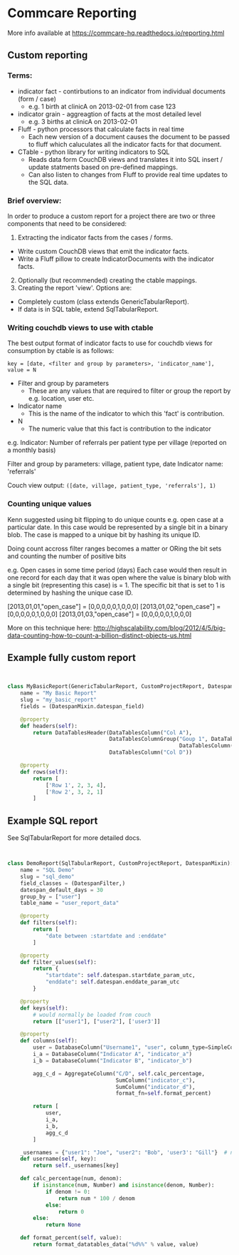 # Commcare Reporting

More info available at https://commcare-hq.readthedocs.io/reporting.html

## Custom reporting
### Terms:
* indicator fact - contirbutions to an indicator from individual documents (form / case)
  * e.g. 1 birth at clinicA on 2013-02-01 from case 123
* indicator grain - aggreagtion of facts at the most detailed level
  * e.g. 3 births at clinicA on 2013-02-01
* Fluff - python processors that calculate facts in real time
  * Each new version of a document causes the document to be passed to fluff which caluculates all the indicator
  facts for that document.
* CTable - python library for writing indicators to SQL
  * Reads data form CouchDB views and translates it into SQL insert / update statments based on pre-defined mappings.
  * Can also listen to changes from Fluff to provide real time updates to the SQL data.

### Brief overview:
In order to produce a custom report for a project there are two or three components that need to be considered:
1. Extracting the indicator facts from the cases / forms.
  * Write custom CouchDB views that emit the indicator facts.
  * Write a Fluff pillow to create IndicatorDocuments with the indicator facts.
2. Optionally (but recommended) creating the ctable mappings.
3. Creating the report 'view'. Options are:
  * Completely custom (class extends GenericTabularReport).
  * If data is in SQL table, extend SqlTabularReport.

### Writing couchdb views to use with ctable

The best output format of indicator facts to use for couchdb views for consumption by ctable is as follows:

`key = [date, <filter and group by parameters>, 'indicator_name'], value = N`

* Filter and group by parameters
  * These are any values that are required to filter or group the report by e.g. location, user etc.
* Indicator name
  * This is the name of the indicator to which this 'fact' is contribution.
* N
  * The numeric value that this fact is contribution to the indicator

e.g.
Indicator: Number of referrals per patient type per village (reported on a monthly basis)

Filter and group by parameters: village, patient type, date
Indicator name: 'referrals'

Couch view output: `([date, village, patient_type, 'referrals'], 1)`

### Counting unique values
Kenn suggested using bit flipping to do unique counts e.g. open case at a particular date. In this case would be
represented by a single bit in a binary blob. The case is mapped to a unique bit by hashing its unique ID.

Doing count accross filter ranges becomes a matter or ORing the bit sets and counting the number of positive bits

  e.g.
  Open cases in some time period (days)
  Each case would then result in one record for each day that it was open where the value is binary blob with a single
  bit (representing this case) is = 1. The specific bit that is set to 1 is determined by hashing the unique case ID.

  [2013,01,01,"open_case"] = [0,0,0,0,0,1,0,0,0]
  [2013,01,02,"open_case"] = [0,0,0,0,0,1,0,0,0]
  [2013,01,03,"open_case"] = [0,0,0,0,0,1,0,0,0]

More on this technique here: http://highscalability.com/blog/2012/4/5/big-data-counting-how-to-count-a-billion-distinct-objects-us.html

## Example fully custom report
```python


class MyBasicReport(GenericTabularReport, CustomProjectReport, DatespanMixin):
    name = "My Basic Report"
    slug = "my_basic_report"
    fields = (DatespanMixin.datespan_field)

    @property
    def headers(self):
        return DataTablesHeader(DataTablesColumn("Col A"),
                                DataTablesColumnGroup("Goup 1", DataTablesColumn("Col B"),
                                                      DataTablesColumn("Col C")),
                                DataTablesColumn("Col D"))

    @property
    def rows(self):
        return [
            ['Row 1', 2, 3, 4],
            ['Row 2', 3, 2, 1]
        ]
```

## Example SQL report
See SqlTabularReport for more detailed docs.

```python


class DemoReport(SqlTabularReport, CustomProjectReport, DatespanMixin):
    name = "SQL Demo"
    slug = "sql_demo"
    field_classes = (DatespanFilter,)
    datespan_default_days = 30
    group_by = ["user"]
    table_name = "user_report_data"

    @property
    def filters(self):
        return [
            "date between :startdate and :enddate"
        ]

    @property
    def filter_values(self):
        return {
            "startdate": self.datespan.startdate_param_utc,
            "enddate": self.datespan.enddate_param_utc
        }

    @property
    def keys(self):
        # would normally be loaded from couch
        return [["user1"], ["user2"], ['user3']]

    @property
    def columns(self):
        user = DatabaseColumn("Username1", "user", column_type=SimpleColumn, format_fn=self.username)
        i_a = DatabaseColumn("Indicator A", "indicator_a")
        i_b = DatabaseColumn("Indicator B", "indicator_b")

        agg_c_d = AggregateColumn("C/D", self.calc_percentage,
                                  SumColumn("indicator_c"),
                                  SumColumn("indicator_d"),
                                  format_fn=self.format_percent)

        return [
            user,
            i_a,
            i_b,
            agg_c_d
        ]

    _usernames = {"user1": "Joe", "user2": "Bob", 'user3': "Gill"}  # normally loaded from couch
    def username(self, key):
        return self._usernames[key]

    def calc_percentage(num, denom):
        if isinstance(num, Number) and isinstance(denom, Number):
            if denom != 0:
                return num * 100 / denom
            else:
                return 0
        else:
            return None

    def format_percent(self, value):
        return format_datatables_data("%d%%" % value, value)
```
